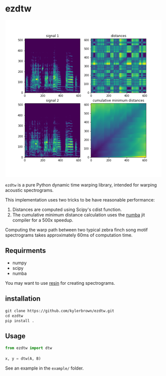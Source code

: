 # ezdtw

![example](example/example.png)


`ezdtw` is a pure Python dynamic time warping library, intended for warping acoustic spectrograms.

This implementation uses two tricks to be have reasonable performance:

1. Distances are computed using Scipy's cdist function.
2. The cumulative minimum distance calculation uses the [numba](https://numba.pydata.org) jit compiler for a 500x speedup.

Computing the warp path between two typical zebra finch song motif spectrograms takes approximately 60ms of computation time.

## Requirments

+ numpy
+ scipy
+ numba

You may want to use [resin](https://github.com/kylerbrown/resin) for creating spectrograms.

## installation
````shell
git clone https://github.com/kylerbrown/ezdtw.git
cd ezdtw
pip install .
````

## Usage

````python
from ezdtw import dtw

x, y = dtw(A, B)
````

See an example in the `example/` folder.
